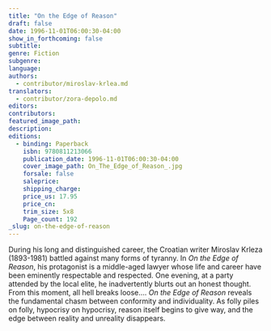 ```yaml
---
title: "On the Edge of Reason"
draft: false
date: 1996-11-01T06:00:30-04:00
show_in_forthcoming: false
subtitle:
genre: Fiction
subgenre:
language:
authors:
  - contributor/miroslav-krlea.md
translators:
  - contributor/zora-depolo.md
editors:
contributors:
featured_image_path:
description:
editions:
  - binding: Paperback
    isbn: 9780811213066
    publication_date: 1996-11-01T06:00:30-04:00
    cover_image_path: On_The_Edge_of_Reason_.jpg
    forsale: false
    saleprice:
    shipping_charge:
    price_us: 17.95
    price_cn:
    trim_size: 5x8
    Page_count: 192
_slug: on-the-edge-of-reason
---
```


During his long and distinguished career, the Croatian writer Miroslav Krleza (1893-1981) battled against many forms of tyranny. In _On the Edge of Reason_, his protagonist is a middle-aged lawyer whose life and career have been eminently respectable and respected. One evening, at a party attended by the local elite, he inadvertently blurts out an honest thought. From this moment, all hell breaks loose.... _On the Edge of Reason_ reveals the fundamental chasm between conformity and individuality. As folly piles on folly, hypocrisy on hypocrisy, reason itself begins to give way, and the edge between reality and unreality disappears.

